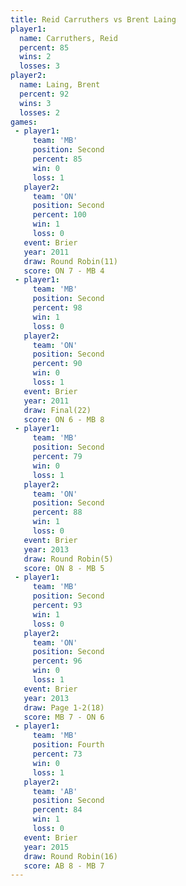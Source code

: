 ```yaml
---
title: Reid Carruthers vs Brent Laing
player1:                
  name: Carruthers, Reid
  percent: 85           
  wins: 2               
  losses: 3             
player2:                
  name: Laing, Brent    
  percent: 92           
  wins: 3               
  losses: 2             
games:
 - player1:          
     team: 'MB'      
     position: Second
     percent: 85     
     win: 0          
     loss: 1         
   player2:          
     team: 'ON'      
     position: Second
     percent: 100    
     win: 1          
     loss: 0         
   event: Brier         
   year: 2011           
   draw: Round Robin(11)
   score: ON 7 - MB 4   
 - player1:          
     team: 'MB'      
     position: Second
     percent: 98     
     win: 1          
     loss: 0         
   player2:          
     team: 'ON'      
     position: Second
     percent: 90     
     win: 0          
     loss: 1         
   event: Brier      
   year: 2011        
   draw: Final(22)   
   score: ON 6 - MB 8
 - player1:          
     team: 'MB'      
     position: Second
     percent: 79     
     win: 0          
     loss: 1         
   player2:          
     team: 'ON'      
     position: Second
     percent: 88     
     win: 1          
     loss: 0         
   event: Brier        
   year: 2013          
   draw: Round Robin(5)
   score: ON 8 - MB 5  
 - player1:          
     team: 'MB'      
     position: Second
     percent: 93     
     win: 1          
     loss: 0         
   player2:          
     team: 'ON'      
     position: Second
     percent: 96     
     win: 0          
     loss: 1         
   event: Brier      
   year: 2013        
   draw: Page 1-2(18)
   score: MB 7 - ON 6
 - player1:          
     team: 'MB'      
     position: Fourth
     percent: 73     
     win: 0          
     loss: 1         
   player2:          
     team: 'AB'      
     position: Second
     percent: 84     
     win: 1          
     loss: 0         
   event: Brier         
   year: 2015           
   draw: Round Robin(16)
   score: AB 8 - MB 7   
---
```

